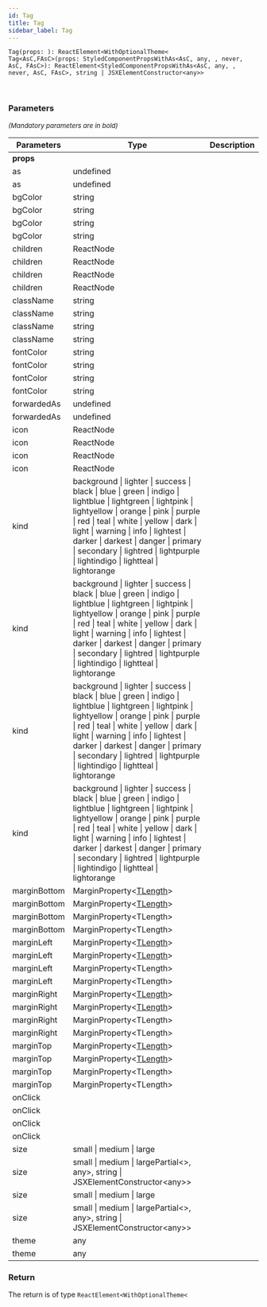 ```yaml
---
id: Tag
title: Tag
sidebar_label: Tag
---
```


```tsx
Tag(props: ): ReactElement<WithOptionalTheme<
Tag<AsC,FAsC>(props: StyledComponentPropsWithAs<AsC, any, , never, AsC, FAsC>): ReactElement<StyledComponentPropsWithAs<AsC, any, , never, AsC, FAsC>, string | JSXElementConstructor<any>>
```
<br/>



### Parameters

<font size="2"><i>(Mandatory parameters are in bold)</i></font>

| Parameters | Type | Description |
| --------- | ---- | ----------- |
| **props** |  |  |
| as | undefined |  |
| as | undefined |  |
| bgColor | string |  |
| bgColor | string |  |
| bgColor | string |  |
| bgColor | string |  |
| children | ReactNode |  |
| children | ReactNode |  |
| children | ReactNode |  |
| children | ReactNode |  |
| className | string |  |
| className | string |  |
| className | string |  |
| className | string |  |
| fontColor | string |  |
| fontColor | string |  |
| fontColor | string |  |
| fontColor | string |  |
| forwardedAs | undefined |  |
| forwardedAs | undefined |  |
| icon | ReactNode |  |
| icon | ReactNode |  |
| icon | ReactNode |  |
| icon | ReactNode |  |
| kind | background \| lighter \| success \| black \| blue \| green \| indigo \| lightblue \| lightgreen \| lightpink \| lightyellow \| orange \| pink \| purple \| red \| teal \| white \| yellow \| dark \| light \| warning \| info \| lightest \| darker \| darkest \| danger \| primary \| secondary \| lightred \| lightpurple \| lightindigo \| lightteal \| lightorange |  |
| kind | background \| lighter \| success \| black \| blue \| green \| indigo \| lightblue \| lightgreen \| lightpink \| lightyellow \| orange \| pink \| purple \| red \| teal \| white \| yellow \| dark \| light \| warning \| info \| lightest \| darker \| darkest \| danger \| primary \| secondary \| lightred \| lightpurple \| lightindigo \| lightteal \| lightorange |  |
| kind | background \| lighter \| success \| black \| blue \| green \| indigo \| lightblue \| lightgreen \| lightpink \| lightyellow \| orange \| pink \| purple \| red \| teal \| white \| yellow \| dark \| light \| warning \| info \| lightest \| darker \| darkest \| danger \| primary \| secondary \| lightred \| lightpurple \| lightindigo \| lightteal \| lightorange |  |
| kind | background \| lighter \| success \| black \| blue \| green \| indigo \| lightblue \| lightgreen \| lightpink \| lightyellow \| orange \| pink \| purple \| red \| teal \| white \| yellow \| dark \| light \| warning \| info \| lightest \| darker \| darkest \| danger \| primary \| secondary \| lightred \| lightpurple \| lightindigo \| lightteal \| lightorange |  |
| marginBottom | MarginProperty<[TLength](/api2/types/TLength.md)\> |  |
| marginBottom | MarginProperty<[TLength](/api2/types/TLength.md)\> |  |
| marginBottom | MarginProperty<TLength\> |  |
| marginBottom | MarginProperty<TLength\> |  |
| marginLeft | MarginProperty<[TLength](/api2/types/TLength.md)\> |  |
| marginLeft | MarginProperty<[TLength](/api2/types/TLength.md)\> |  |
| marginLeft | MarginProperty<TLength\> |  |
| marginLeft | MarginProperty<TLength\> |  |
| marginRight | MarginProperty<[TLength](/api2/types/TLength.md)\> |  |
| marginRight | MarginProperty<[TLength](/api2/types/TLength.md)\> |  |
| marginRight | MarginProperty<TLength\> |  |
| marginRight | MarginProperty<TLength\> |  |
| marginTop | MarginProperty<[TLength](/api2/types/TLength.md)\> |  |
| marginTop | MarginProperty<[TLength](/api2/types/TLength.md)\> |  |
| marginTop | MarginProperty<TLength\> |  |
| marginTop | MarginProperty<TLength\> |  |
| onClick |  |  |
| onClick |  |  |
| onClick |  |  |
| onClick |  |  |
| size | small \| medium \| large |  |
| size | small \| medium \| largePartial<\>, any\>, string \| JSXElementConstructor<any\>\> |  |
| size | small \| medium \| large |  |
| size | small \| medium \| largePartial<\>, any\>, string \| JSXElementConstructor<any\>\> |  |
| theme | any |  |
| theme | any |  |


### Return



The return is of type <code>ReactElement<WithOptionalTheme<</code>